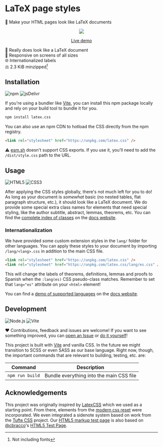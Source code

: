 # LaTeX page styles

🎨 Make your HTML pages look like LaTeX documents

<div align="center">

![](https://user-images.githubusercontent.com/61068799/216159720-9ddda0c2-a3c9-4ce9-972c-4338564aec00.png)

[Live demo](https://latex.now.sh/)

</div>

📄 Really does look like a LaTeX document \
📱 Responsive on screens of all sizes \
🌐 Internationalized labels \
⚖️ 2.3 KiB minzipped[^1]

## Installation

![npm](https://img.shields.io/static/v1?style=for-the-badge&message=npm&color=CB3837&logo=npm&logoColor=FFFFFF&label=)
![jsDelivr](https://img.shields.io/static/v1?style=for-the-badge&message=jsDelivr&color=E84D3D&logo=jsDelivr&logoColor=FFFFFF&label=)

If you're using a bundler like [Vite], you can install this npm package locally
and rely on your build tool to bundle it for you.

```sh
npm install latex.css
```

You can also use an npm CDN to hotload the CSS directly from the npm registry.

```html
<link rel="stylesheet" href="https://unpkg.com/latex.css" />
```

⚠️ [esm.sh] doesn't support CSS exports. If you use it, you'll need to add the
`/dist/style.css` path to the URL.

## Usage

![HTML5](https://img.shields.io/static/v1?style=for-the-badge&message=HTML5&color=E34F26&logo=HTML5&logoColor=FFFFFF&label=)
![CSS3](https://img.shields.io/static/v1?style=for-the-badge&message=CSS3&color=1572B6&logo=CSS3&logoColor=FFFFFF&label=)

After applying the CSS styles globally, there's not much left for you to do! As
long as your document is _somewhat_ basic (no nested tables, flat paragraph
structure, etc.), it should look like a LaTeX document. We do provide some
special extra class names for elements that need special styling, like the
author subtitle, abstract, lemmas, theorems, etc. You can find the [complete
index of classes] on the [docs website].

### Internationalization

We have provided some custom extension styles in the `lang/` folder for other
languages. You can apply these styles to your document by importing
`/lang/<lang>.css` in addition to the main CSS file.

```html
<link rel="stylesheet" href="https://unpkg.com/latex.css" />
<link rel="stylesheet" href="https://unpkg.com/latex.css/lang/es.css" />
```

This will change the labels of theorems, definitions, lemmas and proofs to
Spanish when the `:lang(es)` CSS pseudo-class matches. Remember to set that
`lang="es"` attribute on your `<html>` element!

You can find a [demo of supported languages] on the [docs website].

## Development

![Node.js](https://img.shields.io/static/v1?style=for-the-badge&message=Node.js&color=339933&logo=Node.js&logoColor=FFFFFF&label=)
![Vite](https://img.shields.io/static/v1?style=for-the-badge&message=Vite&color=646CFF&logo=Vite&logoColor=FFFFFF&label=)

❤️ Contributions, feedback and issues are welcome! If you want to see something
improved, you can [open an Issue] or [do it yourself]!

This project is built with [Vite] and vanilla CSS. In the future we might
transition to SCSS or even SASS as our base language. Right now, though, the
important commands that are relevant to building, testing, etc. are:

| Command         | Description                              |
| --------------- | ---------------------------------------- |
| `npm run build` | Bundle everything into the main CSS file |

## Acknowledgements

This project was originally inspired by [LatexCSS] which we used as a starting
point. From there, elements from the [modern css reset] were incorporated. We
even integrated a sidenote system based on work from the [Tufte CSS] project.
Our [HTML5 markup test page] is also based on [@cbracco]'s [HTML5 Test Page].

[^1]: Not including fonts

<!-- prettier-ignore-start -->
[vite]: https://vitejs.dev/
[esm.sh]: https://esm.sh/
[complete index of classes]: https://latex.now.sh/#class-based-elements
[docs website]: https://latex.now.sh/
[demo of supported languages]: https://latex.now.sh/languages
[latexcss]: https://github.com/davidrzs/latexcss#readme
[modern css reset]: https://andy-bell.co.uk/a-modern-css-reset/
[html5 test page]: https://github.com/cbracco/html5-test-page#readme
[tufte css]: https://edwardtufte.github.io/tufte-css/
[html5 markup test page]: https://latex.now.sh/elements
[@cbracco]: https://github.com/cbracco
[open an issue]: https://github.com/vincentdoerig/latex-css/issues/new
[do it yourself]: https://github.com/vincentdoerig/latex-css/blob/main/CONTRIBUTING.md
<!-- prettier-ignore-end -->
